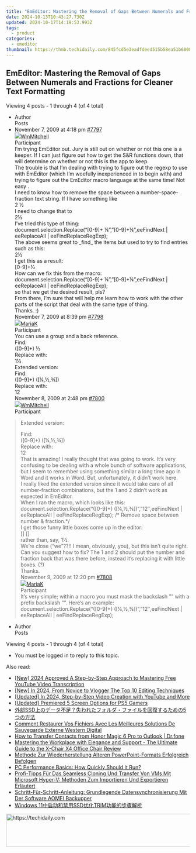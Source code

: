 ```yaml
---
title: "EmEditor: Mastering the Removal of Gaps Between Numerals and Fractions for Cleaner Text Formatting"
date: 2024-10-13T10:43:27.730Z
updated: 2024-10-17T14:19:53.993Z
tags:
  - product
categories:
  - emeditor
thumbnail: https://thmb.techidaily.com/845fcd5e3eadfdeed515b58ea51b6008ffc3adda0043bb6ffedd07e36277b4e8.jpg
---
```


## EmEditor: Mastering the Removal of Gaps Between Numerals and Fractions for Cleaner Text Formatting

Viewing 4 posts - 1 through 4 (of 4 total)

* Author  
Posts
* November 7, 2009 at 4:18 pm [#7797](https://tools.techidaily.com/emeditor/products/)  
[![](https://secure.gravatar.com/avatar/6bcb99132a36c4c1b97328e2a7058784?s=80&d=identicon&r=g)WmMitchell](https://www.emeditor.com/forums/users/wmmitchell/ "View WmMitchell's profile")  
Participant  
I’m trying EmEditor out. Jury is still out on whether or not this one is a keeper. If I can just figure out how to get the S&R functions down, that will determine on whether or not this is the app to keep.  
 The trouble is that I’m dealing with trying to figure out the regexp to use with EmEditor (which I’m woefully inexperienced in to begin with) and trying to figure out the EmEditor macro language at the same time! Not easy .  
 I need to know how to remove the space between a number-space-fraction text string. If I have something like  
 2 ½  
 I need to change that to  
 2½  
 I’ve tried this type of thing:  
 document.selection.Replace(“\[0-9\]+ ¼”,”\[0-9\]+¼”,eeFindNext | eeReplaceAll | eeFindReplaceRegExp);  
 The above seems great to \_find\_ the items but used to try to find entries such as this:  
 2½  
 I get this as a result:  
 \[0-9\]+½  
 How can we fix this from the macro:  
 document.selection.Replace(“\[0-9\]+ ¼”,”\[0-9\]+¼”,eeFindNext | eeReplaceAll | eeFindReplaceRegExp);  
 so that we get the desired result, pls?  
 From there, I’m sure that will help me learn how to work with the other parts of the script that deal with the same type of thing.  
 Thanks. :)  
November 7, 2009 at 8:39 pm [#7798](https://tools.techidaily.com/emeditor/products/)  
[![](https://secure.gravatar.com/avatar/7df0e2050847a9b05989f897cae9bf03?s=80&d=identicon&r=g)MariaK](https://www.emeditor.com/forums/users/MariaK/ "View MariaK's profile")  
Participant  
You can use a group and a back reference.  
 Find:  
(\[0-9\]+) ½  
 Replace with:  
1½  
 Extended version:  
 Find:  
(\[0-9\]+) (\[¼,½,¾\])  
 Replace with:  
12  
November 8, 2009 at 2:48 pm [#7800](https://tools.techidaily.com/emeditor/products/)  
[![](https://secure.gravatar.com/avatar/6bcb99132a36c4c1b97328e2a7058784?s=80&d=identicon&r=g)WmMitchell](https://www.emeditor.com/forums/users/wmmitchell/ "View WmMitchell's profile")  
Participant  
> Extended version:  
>  
> Find:  
> (\[0-9\]+) (\[¼,½,¾\])  
> Replace with:  
> 12  
That is amazing! I really thought that was going to work. It’s very confusing to be dealing with a whole bunch of software applications, but I seem to remember using something similar a long time ago in Word and it works in Word. But, unfortunately, it didn’t work here.  
 I really liked the extended version since it would take care of all number-fraction combinations, but the 1 and 2 didn’t work as expected in EmEditor.  
 When I ran the macro, which looks like this:  
 document.selection.Replace(“(\[0-9\]+) (\[¼,½,¾\])”,”12″,eeFindNext | eeReplaceAll | eeFindReplaceRegExp); /\* Remove space between number & fraction.\*/  
 I get those funny little boxes come up in the editor:  
 \[\] \[\]  
 rather than, say, 1½.  
 We’re close (“we”??!! I mean, obviously, you), but this isn’t quite right. Can you suggest how to fix? The 1 and 2 should put the number and fraction back that was there before, instead it’s replacing it with little boxes. (?)  
 Thanks.  
November 9, 2009 at 12:20 pm [#7808](https://tools.techidaily.com/emeditor/products/)  
[![](https://secure.gravatar.com/avatar/7df0e2050847a9b05989f897cae9bf03?s=80&d=identicon&r=g)MariaK](https://www.emeditor.com/forums/users/MariaK/ "View MariaK's profile")  
Participant  
It’s very simple; within a macro you must mask the backslash ”” with a prefix backslash ””. Here’s an example:  
document.selection.Replace(“(\[0-9\]+) (\[¼,½,¾\])”,”12″,eeFindNext | eeReplaceAll | eeFindReplaceRegExp);
* Author  
Posts

Viewing 4 posts - 1 through 4 (of 4 total)

* You must be logged in to reply to this topic.

<ins class="adsbygoogle"
     style="display:block"
     data-ad-format="autorelaxed"
     data-ad-client="ca-pub-7571918770474297"
     data-ad-slot="1223367746"></ins>

<ins class="adsbygoogle"
     style="display:block"
     data-ad-client="ca-pub-7571918770474297"
     data-ad-slot="8358498916"
     data-ad-format="auto"
     data-full-width-responsive="true"></ins>

<span class="atpl-alsoreadstyle">Also read:</span>
<div><ul>
<li><a href="https://youtube-docs.techidaily.com/024-approved-a-step-by-step-approach-to-mastering-free-youtube-video-transcription/"><u>[New] 2024 Approved A Step-by-Step Approach to Mastering Free YouTube Video Transcription</u></a></li>
<li><a href="https://eaxpv-info.techidaily.com/new-in-2024-from-novice-to-vlogger-the-top-10-editing-techniques/"><u>[New] In 2024, From Novice to Vlogger The Top 10 Editing Techniques</u></a></li>
<li><a href="https://youtube-data.techidaily.com/ed-in-2024-step-by-step-video-creation-with-youtube-and-more/"><u>[Updated] In 2024, Step-by-Step Video Creation with YouTube and More</u></a></li>
<li><a href="https://extra-guidance.techidaily.com/updated-premiered-5-screen-options-for-ps5-gamers/"><u>[Updated] Premiered 5 Screen Options for PS5 Gamers</u></a></li>
<li><a href="https://win-web.techidaily.com/1728493551412-ssd5/"><u>外部SSD上のデータ不足？失われたフォルダ・ファイルを回復するための5つの方法</u></a></li>
<li><a href="https://win-web.techidaily.com/comment-restaurer-vos-fichiers-avec-les-meilleures-solutions-de-sauvegarde-externe-western-digital/"><u>Comment Restaurer Vos Fichiers Avec Les Meilleures Solutions De Sauvegarde Externe Western Digital</u></a></li>
<li><a href="https://blog-min.techidaily.com/how-to-transfer-contacts-from-honor-magic-6-pro-to-outlook-drfone-by-drfone-transfer-from-android-transfer-from-android/"><u>How to Transfer Contacts from Honor Magic 6 Pro to Outlook | Dr.fone</u></a></li>
<li><a href="https://buynow-reviews.techidaily.com/mastering-the-workplace-with-elegance-and-support-the-ultimate-guide-to-the-x-chair-x4-office-chair-review/"><u>Mastering the Workplace with Elegance and Support - The Ultimate Guide to the X-Chair X4 Office Chair Review</u></a></li>
<li><a href="https://win-web.techidaily.com/methode-zur-wiederherstellung-alteren-powerpoint-formats-erfolgreich-befolgen/"><u>Methode Zur Wiederherstellung Alteren PowerPoint-Formats Erfolgreich Befolgen</u></a></li>
<li><a href="https://techno-recovery.techidaily.com/pc-performance-basics-how-quickly-should-it-run/"><u>PC Performance Basics: How Quickly Should It Run?</u></a></li>
<li><a href="https://win-web.techidaily.com/profi-tipps-fur-das-seamless-cloning-und-transfer-von-vms-mit-microsoft-hyper-v-methoden-zum-importieren-und-exportieren-erlautert/"><u>Profi-Tipps Für Das Seamless Cloning Und Transfer Von VMs Mit Microsoft Hyper-V: Methoden Zum Importieren Und Exportieren Erläutert</u></a></li>
<li><a href="https://win-web.techidaily.com/schritt-fur-schritt-anleitung-grundlegende-datensynchronisierung-mit-der-software-aomei-backupper/"><u>Schritt-Für-Schritt-Anleitung: Grundlegende Datensynchronisierung Mit Der Software AOMEI Backupper</u></a></li>
<li><a href="https://win-web.techidaily.com/windows-11ssdtrim/"><u>Windows 11中启动和禁用SSD优化TRIM功能的步骤解析</u></a></li>
</ul></div>

<!-- affiliate ads begin -->
<a href="https://oneplusfr.sjv.io/c/5597632/1622438/14044" target="_top" id="1622438">
  <img src="//a.impactradius-go.com/display-ad/14044-1622438" border="0" alt="https://techidaily.com" width="728" height="90"/>
</a>
<img height="0" width="0" src="https://oneplusfr.sjv.io/i/5597632/1622438/14044" style="position:absolute;visibility:hidden;" border="0" />
<!-- affiliate ads end -->

